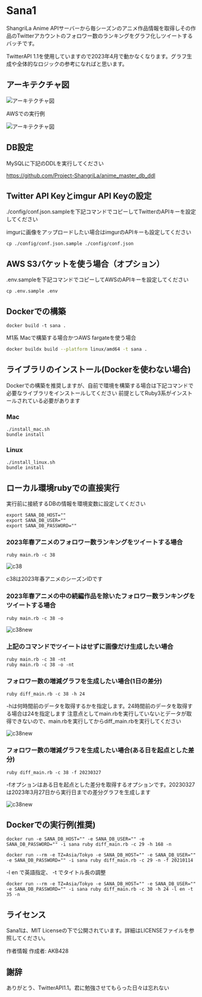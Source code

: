 # Sana1

ShangriLa Anime APIサーバーから毎シーズンのアニメ作品情報を取得しその作品のTwitterアカウントのフォロワー数のランキングをグラフ化しツイートするバッチです。

TwitterAPI 1.1を使用していますので2023年4月で動かなくなります。グラフ生成や全体的なロジックの参考になればと思います。

## アーキテクチャ図

![アーキテクチャ図](./doc/pic1.png)

AWSでの実行例

![アーキテクチャ図](./doc/pic2.png)

## DB設定

MySQLに下記のDDLを実行してください

https://github.com/Project-ShangriLa/anime_master_db_ddl


## Twitter API Keyとimgur API Keyの設定

./config/conf.json.sampleを下記コマンドでコピーしてTwitterのAPIキーを設定してください

imgurに画像をアップロードしたい場合はimgurのAPIキーも設定してください

```
cp ./config/conf.json.sample ./config/conf.json
```

## AWS S3バケットを使う場合（オプション）
.env.sampleを下記コマンドでコピーしてAWSのAPIキーを設定してください

```
cp .env.sample .env
```

## Dockerでの構築

```
docker build -t sana .
```

M1系 Macで構築する場合かつAWS fargateを使う場合

```bash
docker buildx build --platform linux/amd64 -t sana .
```

## ライブラリのインストール(Dockerを使わない場合)

Dockerでの構築を推奨しますが、自前で環境を構築する場合は下記コマンドで必要なライブラリをインストールしてください
前提としてRuby3系がインストールされている必要があります

### Mac

```
./install_mac.sh
bundle install
```

### Linux

```
./install_linux.sh
bundle install
```

## ローカル環境rubyでの直接実行

実行前に接続するDBの情報を環境変数に設定してください

```
export SANA_DB_HOST=""
export SANA_DB_USER=""
export SANA_DB_PASSWORD=""
```

### 2023年春アニメのフォロワー数ランキングをツイートする場合

```
ruby main.rb -c 38
```

![c38](./doc/all-c38.jpeg)

c38は2023年春アニメのシーズンIDです

### 2023年春アニメの中の続編作品を除いたフォロワー数ランキングをツイートする場合

```
ruby main.rb -c 38 -o
```

![c38new](./doc/new-c38.jpeg)


### 上記のコマンドでツイートはせずに画像だけ生成したい場合

```
ruby main.rb -c 38 -nt
ruby main.rb -c 38 -o -nt
```

### フォロワー数の増減グラフを生成したい場合(1日の差分)

```
ruby diff_main.rb -c 38 -h 24
```

-hは何時間前のデータを取得するかを指定します。24時間前のデータを取得する場合は24を指定します
注意点としてmain.rbを実行していないとデータが取得できないので、main.rbを実行してからdiff_main.rbを実行してください

![c38new](./doc/diff1.jpeg)

### フォロワー数の増減グラフを生成したい場合(ある日を起点とした差分)

```
ruby diff_main.rb -c 38 -f 20230327
```

-fオプションはある日を起点とした差分を取得するオプションです。20230327は2023年3月27日から実行日までの差分グラフを生成します

![c38new](./doc/diff-from.jpeg)


## Dockerでの実行例(推奨)

```
docker run -e SANA_DB_HOST="" -e SANA_DB_USER="" -e SANA_DB_PASSWORD="" -i sana ruby diff_main.rb -c 29 -h 168 -n
```

```
docker run --rm -e TZ=Asia/Tokyo -e SANA_DB_HOST="" -e SANA_DB_USER="" -e SANA_DB_PASSWORD="" -i sana ruby diff_main.rb -c 29 -n -f 20210114
```

-l en で英語指定、 -t でタイトル長の調整

```
docker run --rm -e TZ=Asia/Tokyo -e SANA_DB_HOST="" -e SANA_DB_USER="" -e SANA_DB_PASSWORD="" -i sana ruby diff_main.rb -c 30 -h 24 -l en -t 35 -n
```



## ライセンス
Sana1は、MIT Licenseの下で公開されています。詳細はLICENSEファイルを参照してください。

作者情報
作成者: AKB428

## 謝辞

ありがとう、TwitterAPI1.1。君に勉強させてもらった日々は忘れない